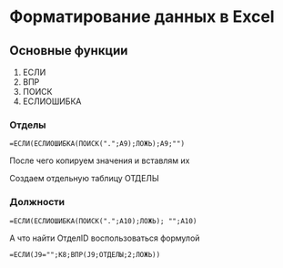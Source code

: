 # Форматирование данных в Excel

## Основные функции
  1. ЕСЛИ
  2. ВПР
  3. ПОИСК
  4. ЕСЛИОШИБКА
### Отделы

```
=ЕСЛИ(ЕСЛИОШИБКА(ПОИСК(".";A9);ЛОЖЬ);A9;"")
```
После чего копируем значения и вставлям их

Создаем отдельную таблицу ОТДЕЛЫ 

### Должности 

```
=ЕСЛИ(ЕСЛИОШИБКА(ПОИСК(".";A10);ЛОЖЬ); "";A10)
```
А что найти ОтделID воспользоваться формулой
```
=ЕСЛИ(J9="";K8;ВПР(J9;ОТДЕЛЫ;2;ЛОЖЬ))
```
